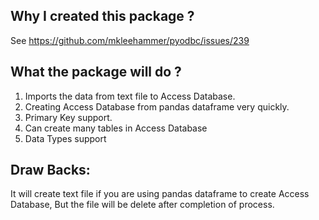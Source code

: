 Why I created this package ?
----------------------------
  See https://github.com/mkleehammer/pyodbc/issues/239

What the package will do ?
---------------------------
  1) Imports the data from text file to Access Database.
  2) Creating Access Database from pandas dataframe very quickly.
  3) Primary Key support.
  4) Can create many tables in Access Database
  5) Data Types support

Draw Backs:
-----------
  It will create text file if you are using pandas dataframe to create Access Database,
  But the file will be delete after completion of process.
